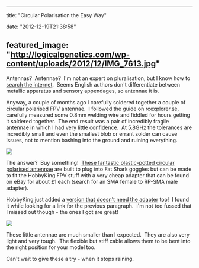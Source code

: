 
---
title: "Circular Polarisation the Easy Way"

date: "2012-12-19T21:38:58"

featured_image: "http://logicalgenetics.com/wp-content/uploads/2012/12/IMG_7613.jpg"
---


Antennas?  Antennae?  I'm not an expert on pluralisation, but I know how to <a href="http://grammarist.com/usage/antennae-antennas/">search the internet</a>.  Seems English authors don't differentiate between metallic apparatus and sensory appendages, so antennae it is.

Anyway, a couple of months ago I carefully soldered together a couple of circular polarised FPV antennae.  I followed the guide on rcexplorer.se, carefully measured some 0.8mm welding wire and fiddled for hours getting it soldered together.  The end result was a pair of incredibly fragile antennae in which I had very little confidence.  At 5.8GHz the tolerances are incredibly small and even the smallest blob or errant solder can cause issues, not to mention bashing into the ground and ruining everything.

<a href="http://logicalgenetics.com/circular-polarisation-the-easy-way/img_7613/"><img src="http://logicalgenetics.com/wp-content/uploads/2012/12/IMG_7613.jpg"/></a>

The answer?  Buy something!  <a href="http://www.hobbyking.com/hobbyking/store/__27750__5_8GHz_Circular_Polarized_spiroNet_Antenna.html">These fantastic plastic-potted circular polarised antennae</a> are built to plug into Fat Shark goggles but can be made to fit the HobbyKing FPV stuff with a very cheap adapter that can be found on eBay for about £1 each (search for an SMA female to RP-SMA male adapter).

HobbyKing just added a <a href="http://www.hobbyking.com/hobbyking/store/__31647__RP_SMA_5_8GHz_Circular_Polarized_spiroNet_Antenna.html">version that doesn't need the adapter</a> too!  I found it while looking for a link for the previous paragraph.  I'm not too fussed that I missed out though - the ones I got are great!

<a href="http://logicalgenetics.com/circular-polarisation-the-easy-way/img_7615/"><img src="http://logicalgenetics.com/wp-content/uploads/2012/12/IMG_7615.jpg"/></a>

These little antennae are much smaller than I expected.  They are also very light and very tough.  The flexible but stiff cable allows them to be bent into the right position for your model too.

Can't wait to give these a try - when it stops raining.